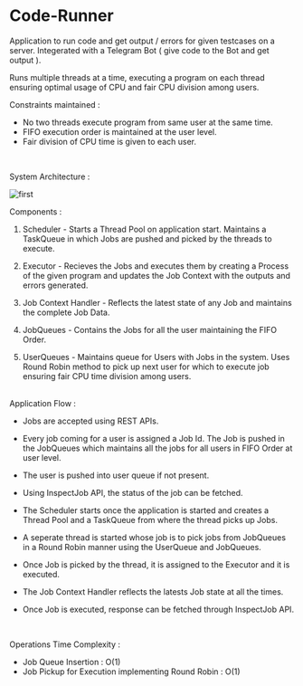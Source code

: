 # Code-Runner

Application to run code and get output / errors for given testcases on a server.
Integerated with a Telegram Bot ( give code to the Bot and get output ).

Runs multiple threads at a time, executing a program on each thread ensuring optimal usage of CPU and fair CPU division among users.

Constraints maintained : 
- No two threads execute program from same user at the same time.
- FIFO execution order is maintained at the user level.
- Fair division of CPU time is given to each user.
<br>

System Architecture : 

![first](https://github.com/sacihn173/Code-Runner/assets/73626851/7f3fbdb9-516a-4ee7-91d6-0b6b56eed0fe)


Components : 

1. Scheduler - Starts a Thread Pool on application start. Maintains a TaskQueue in which Jobs are pushed and picked by the threads to execute.

2. Executor - Recieves the Jobs and executes them by creating a Process of the given program and updates the Job Context with the outputs and errors generated.

3. Job Context Handler - Reflects the latest state of any Job and maintains the complete Job Data.

4. JobQueues - Contains the Jobs for all the user maintaining the FIFO Order.

5. UserQueues - Maintains queue for Users with Jobs in the system. Uses Round Robin method to pick up next user for which to execute job ensuring fair CPU time division among users.


<br>
Application Flow : 

- Jobs are accepted using REST APIs.
- Every job coming for a user is assigned a Job Id. The Job is pushed in the JobQueues which maintains all the jobs for all users in FIFO Order at user level.
- The user is pushed into user queue if not present.
- Using InspectJob API, the status of the job can be fetched.

- The Scheduler starts once the application is started and creates a Thread Pool and a TaskQueue from where the thread picks up Jobs.
- A seperate thread is started whose job is to pick jobs from JobQueues in a Round Robin manner using the UserQueue and JobQueues.
- Once Job is picked by the thread, it is assigned to the Executor and it is executed.
- The Job Context Handler reflects the latests Job state at all the times.
- Once Job is executed, response can be fetched through InspectJob API.
<br>

Operations Time Complexity : 
<br>
- Job Queue Insertion : O(1)
- Job Pickup for Execution implementing Round Robin : O(1)


